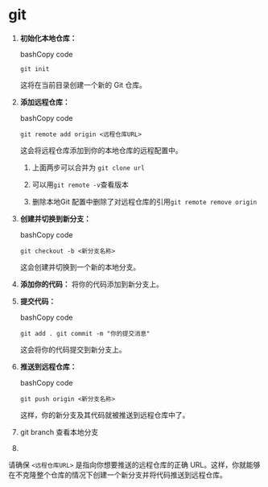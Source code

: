 # git

1. **初始化本地仓库：**

   bashCopy code

   `git init`

   这将在当前目录创建一个新的 Git 仓库。

2. **添加远程仓库：**

   bashCopy code

   `git remote add origin <远程仓库URL>`

   这会将远程仓库添加到你的本地仓库的远程配置中。

   1. 上面两步可以合并为 `git clone url`

   2. 可以用`git remote -v`查看版本

   3. 删除本地Git 配置中删除了对远程仓库的引用`git remote remove origin`

3. **创建并切换到新分支：**

   bashCopy code

   `git checkout -b <新分支名称>`

   这会创建并切换到一个新的本地分支。

4. **添加你的代码：** 将你的代码添加到新分支上。

5. **提交代码：**

   bashCopy code

   `git add . git commit -m "你的提交消息"`

   这会将你的代码提交到新分支上。

6. **推送到远程仓库：**

   bashCopy code

   `git push origin <新分支名称>`

   这样，你的新分支及其代码就被推送到远程仓库中了。

7. git branch 查看本地分支

8. 

请确保 `<远程仓库URL>` 是指向你想要推送的远程仓库的正确 URL。这样，你就能够在不克隆整个仓库的情况下创建一个新分支并将代码推送到远程仓库。